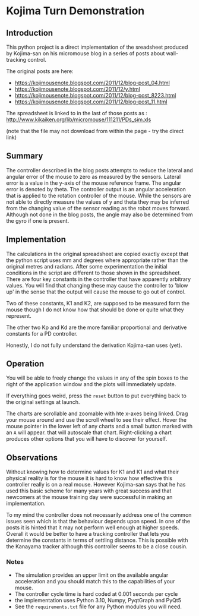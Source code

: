# Kojima Turn Demonstration

## Introduction
This python project is a direct implementation of the sreadsheet produced by Kojima-san on his micromouse blog in a 
series of posts about wall-tracking control.

The original posts are here:
- https://kojimousenote.blogspot.com/2011/12/blog-post_04.html
- https://kojimousenote.blogspot.com/2011/12/y.html
- https://kojimousenote.blogspot.com/2011/12/blog-post_8223.html
- https://kojimousenote.blogspot.com/2011/12/blog-post_11.html

The spreadsheet is linked to in the last of those posts as : http://www.kikaiken.org/lib/micromouse/111211/PDs_sim.xls

(note that the file may not download from within the page - try the direct link)

## Summary
The controller described in the blog posts attempts to reduce the lateral and angular error of the mouse to zero as 
measured by the sensors. Lateral error is a value in the y-axis of the mouse reference frame. The angular error is 
denoted by theta. The controller output 
is an angular acceleration that is applied to the rotation controller 
of the mouse. While the sensors are not able to directly measure the values of y and theta they may be inferred from 
the changing value of the sensor reading as the robot moves forward. Although not done in the blog posts, the 
angle may also be determined from the gyro if one is present.

## Implementation
The calculations in the original spreadsheet are copied exactly except that the python script uses mm and degrees 
where appropriate rather than the original metres and radians. After some experimentation the initial conditions in 
the script are different to those shown in the spreadsheet. There are four key constants in the controller that have 
apparently arbitrary values. You will find that changing these may cause the controller to 'blow up' in the sense 
that the output will cause the mouse to go out of control.

Two of these constants, K1 and K2, are supposed to be measured form the mouse though I do not know how that should be 
done or quite what they represent.

The other two Kp and Kd are the more familiar proportional and derivative constants for a PD controller.

Honestly, I do not fully understand the derivation Kojima-san uses (yet).

## Operation
You will be able to freely change the values in any of the spin boxes to the right of the application window and the 
plots will immediately update.

If everything goes weird, press the `reset` button to put everything back to the original settings at launch.

The charts are scrollable and zoomable with hte x-axes being linked. Drag your mouse around and use the scroll wheel 
to see their effect. Hover the mouse pointer in the lower left of any charts and a small button marked with an `A` 
will appear. that will autoscale that chart. Right-clicking a chart produces other options that you will have to 
discover for yourself.

## Observations
Without knowing how to determine values for K1 and K1 and what their physical reality is for the mouse it is hard to 
know how effective this controller really is on a real mouse. However Kojima-san says that he has used this basic 
scheme for many years with great success and that newcomers at the mouse training day were successful in making an 
implementation.

To my mind the controller does not necessarily address one of the common issues seen which is that the behaviour 
depends upon speed. In one of the posts it is hinted that it may not perform well enough at higher speeds. Overall 
it would be better to have a tracking controller that lets you determine the constants in terms of settling distance.
This is possible with the Kanayama tracker although this controller seems to be a close cousin.

### Notes 

- The simulation provides an upper limit on the available angular acceleration and you should match 
this to 
the capabilities of your mouse.
- The controller cycle time is hard coded at 0.001 seconds per cycle
- the implementation uses Python 3.10, Numpy, PyqtGraph and PyQt5
- See the `requirements.txt` file for any Python modules you will need.